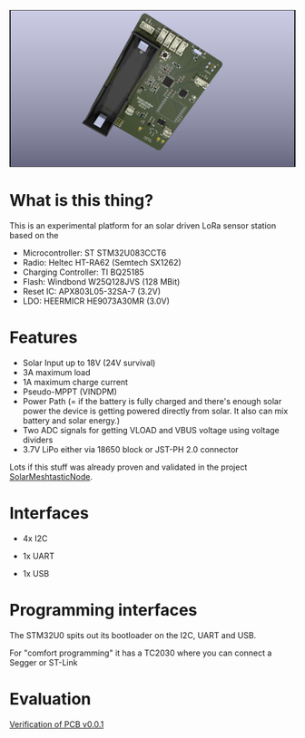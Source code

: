![SolarLoraBox PCB](doc/pcb_v002jpg.jpg)

# What is this thing?

This is an experimental platform for an solar driven LoRa sensor station based on the

- Microcontroller: ST STM32U083CCT6
- Radio: Heltec HT-RA62 (Semtech SX1262)
- Charging Controller: TI BQ25185
- Flash: Windbond W25Q128JVS (128 MBit)
- Reset IC: APX803L05-32SA-7 (3.2V)
- LDO: HEERMICR HE9073A30MR (3.0V)

# Features

 - Solar Input up to 18V (24V survival)
 - 3A maximum load
 - 1A maximum charge current
 - Pseudo-MPPT (VINDPM)
 - Power Path (= if the battery is fully charged and there's enough solar power the device is getting powered directly from solar. It also can mix battery and solar energy.)
 - Two ADC signals for getting VLOAD and  VBUS voltage using voltage dividers
 - 3.7V LiPo either via 18650 block or JST-PH 2.0 connector

Lots if this stuff was already proven and validated in the project [SolarMeshtasticNode](https://github.com/dm5tt/SolarMeshtasticNode).

# Interfaces

- 4x I2C

- 1x UART

- 1x USB

# Programming interfaces

The STM32U0 spits out its bootloader on the I2C, UART and USB.

For "comfort programming" it has a TC2030 where you can connect a Segger or ST-Link

# Evaluation

[Verification of PCB v0.0.1](EVALUATION-v001.md)